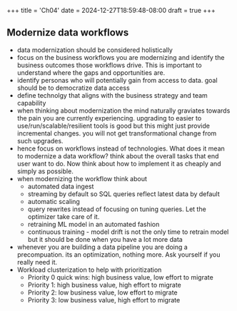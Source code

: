 +++
title = 'Ch04'
date = 2024-12-27T18:59:48-08:00
draft = true
+++
## Modernize data workflows
* data modernization should be considered holistically
* focus on the business workflows you are modernizing and identify the business outcomes those workflows drive. This is important to understand where the gaps and opportunities are.
* identify personas who will potentially gain from access to data. goal should be to democratize data access
* define technolgy that aligns with the business strategy and team capability
* when thinking about modernization the mind naturally graviates towards the pain you are currently experiencing. upgrading to easier to use/run/scalable/resilient tools is good but this might just provide incremental changes. you will not get transformational change from such upgrades.
* hence focus on workflows instead of technologies. What does it mean to modernize a data workflow? think about the overall tasks that end user want to do. Now think about how to implement it as cheaply and simply as possible.
* when modernizing the workflow think about
    * automated data ingest
    * streaming by default so SQL queries reflect latest data by default
    * automatic scaling
    * query rewrites instead of focusing on tuning queries. Let the optimizer take care of it.
    * retraining ML model in an automated fashion
    * continuous training - model drift is not the only time to retrain model but it should be done when you have a lot more data
* whenever you are building a data pipeline you are doing a precompuation. its an optimization, nothing more. Ask yourself if you really need it.
* Workload clusterization to help with prioritization
    * Priority 0 quick wins: high business value, low effort to migrate
    * Priority 1: high business value, high effort to migrate
    * Priority 2: low business value, low effort to migrate
    * Priority 3: low business value, high effort to migrate
